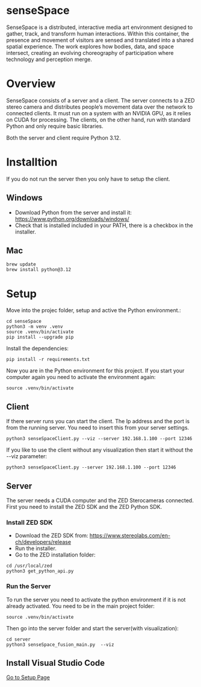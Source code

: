 # senseSpace

SenseSpace is a distributed, interactive media art environment designed to gather, track, and transform human interactions. Within this container, the presence and movement of visitors are sensed and translated into a shared spatial experience. The work explores how bodies, data, and space intersect, creating an evolving choreography of participation where technology and perception merge.

# Overview
SenseSpace consists of a server and a client.
The server connects to a ZED stereo camera and distributes people’s movement data over the network to connected clients. It must run on a system with an NVIDIA GPU, as it relies on CUDA for processing.
The clients, on the other hand, run with standard Python and only require basic libraries.

Both the server and client require Python 3.12.

# Installtion

If you do not run the server then you only have to setup the client.

## Windows
- Download Python from the server and install it: https://www.python.org/downloads/windows/
- Check that is installed included in your PATH, there is a checkbox in the installer.

## Mac
```
brew update
brew install python@3.12
```

# Setup
Move into the projec folder, setup and active the Python environment.:
```
cd senseSpace
python3 -m venv .venv
source .venv/bin/activate
pip install --upgrade pip
```
Install the dependencies:
```
pip install -r requirements.txt
```
Now you are in the Python environment for this project. If you start your computer again you need to activate the environment again:
```
source .venv/bin/activate
```

## Client
If there server runs you can start the client. The Ip address and the port is from the running server. You need to insert this from your server settings. 
```
python3 senseSpaceClient.py --viz --server 192.168.1.100 --port 12346  
```

If you like to use the client without any visualization then start it without the --viz parameter:
```
python3 senseSpaceClient.py --server 192.168.1.100 --port 12346  
```

## Server

The server needs a CUDA computer and the ZED Sterocameras connected. First you need to install the ZED SDK and the ZED Python SDK.

### Install ZED SDK
- Download the ZED SDK from: https://www.stereolabs.com/en-ch/developers/release
- Run the installer.
- Go to the ZED installation folder:
```
cd /usr/local/zed
python3 get_python_api.py
```
### Run the Server
To run the server you need to activate the python environment if it is not already activated. You need to be in the main project folder:
```
source .venv/bin/activate
```
Then go into the server folder and start the server(with visualization):
```
cd server
python3 senseSpace_fusion_main.py  --viz
```

## Install Visual Studio Code
[Go to Setup Page](./setup.md)